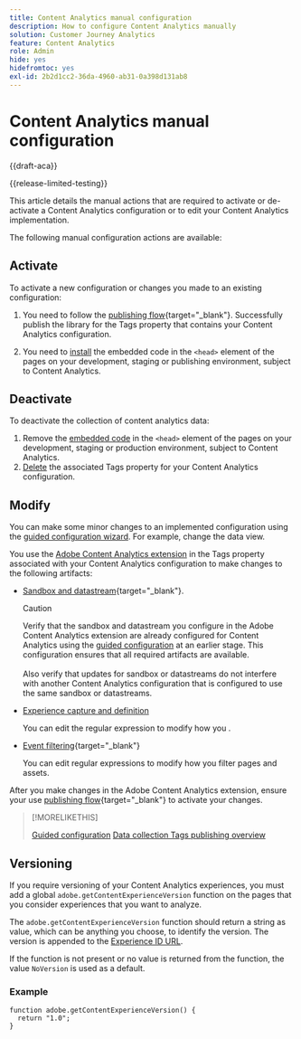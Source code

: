 ```yaml
---
title: Content Analytics manual configuration
description: How to configure Content Analytics manually
solution: Customer Journey Analytics
feature: Content Analytics
role: Admin
hide: yes
hidefromtoc: yes
exl-id: 2b2d1cc2-36da-4960-ab31-0a398d131ab8
---
```

# Content Analytics manual configuration

{{draft-aca}}

{{release-limited-testing}}

This article details the manual actions that are required to activate or de-activate a Content Analytics configuration or to edit your Content Analytics implementation.

The following manual configuration actions are available:

## Activate

To activate a new configuration or changes you made to an existing configuration:

1. You need to follow the [publishing flow](https://experienceleague.adobe.com/en/docs/experience-platform/tags/publish/overview){target="_blank"}. Successfully publish the library for the Tags property that contains your Content Analytics configuration.

1. You need to [install](https://experienceleague.adobe.com/en/docs/experience-platform/tags/publish/environments/environments#installation) the embedded code in the `<head>` element of the pages on your development, staging or publishing environment, subject to Content Analytics.


## Deactivate

To deactivate the collection of content analytics data:

1. Remove the [embedded code](https://experienceleague.adobe.com/en/docs/experience-platform/tags/publish/environments/environments) in the `<head>` element of the pages on your development, staging or production environment, subject to Content Analytics.
1. [Delete](https://experienceleague.adobe.com/en/docs/experience-platform/tags/publish/overview) the associated Tags property for your Content Analytics configuration.



## Modify 

You can make some minor changes to an implemented configuration using the [guided configuration wizard](guided.md). For example, change the data view. 

You use the [Adobe Content Analytics extension](https://experienceleague.adobe.com/en/docs/experience-platform/tags/extensions/client/content-analytics/overview) in the Tags property associated with your Content Analytics configuration to make changes to the following artifacts:

* [Sandbox and datastream](https://experienceleague.adobe.com/en/docs/experience-platform/tags/extensions/client/content-analytics/overview#configure-datastreams){target="_blank"}. 

  >[!CAUTION]
  >
  >Verify that the sandbox and datastream you configure in the Adobe Content Analytics extension are already configured for Content Analytics using the [guided configuration](guided.md) at an earlier stage. This configuration ensures that all required artifacts are available.<br/><br/>Also verify that updates for sandbox or datastreams do not interfere with another Content Analytics configuration that is configured to use the same sandbox or datastreams.
  >

* [Experience capture and definition](https://experienceleague.adobe.com/en/docs/experience-platform/tags/extensions/client/content-analytics/overview?lang=en#configure-experience-capture-and-definition)

  You can edit the regular expression to modify how you .

* [Event filtering](https://experienceleague.adobe.com/en/docs/experience-platform/tags/extensions/client/content-analytics/overview#configure-event-filtering){target="_blank"}

  You can edit regular expressions to modify how you filter pages and assets.


After you make changes in the Adobe Content Analytics extension, ensure your use [publishing flow](https://experienceleague.adobe.com/en/docs/experience-platform/tags/publish/overview){target="_blank"} to activate your changes. 



>[!MORELIKETHIS]
>
>[Guided configuration](guided.md)
>[Data collection Tags publishing overview](https://experienceleague.adobe.com/en/docs/experience-platform/tags/publish/overview)
>


## Versioning

If you require versioning of your Content Analytics experiences, you must add a global `adobe.getContentExperienceVersion` function on the pages that you consider experiences that you want to analyze.

The `adobe.getContentExperienceVersion` function should return a string as value, which can be anything you choose, to identify the version. The version is appended to the [Experience ID URL](/help/content-analytics/report/components.md#experience-metadata). 

If the function is not present or no value is returned from the function, the value `NoVersion` is used as a default.

### Example

```
function adobe.getContentExperienceVersion() {
  return "1.0";
}

```
